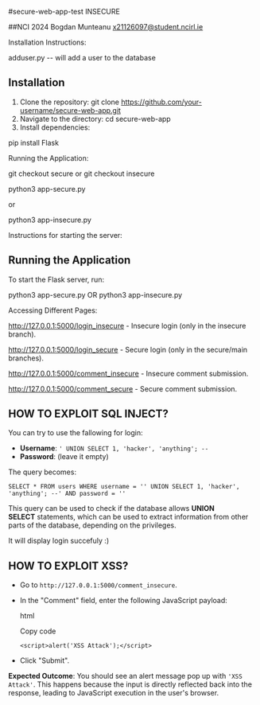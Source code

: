 #secure-web-app-test INSECURE

##NCI 2024 Bogdan Munteanu x21126097@student.ncirl.ie

Installation Instructions:




adduser.py -- will  add a user to the database 

## Installation
1. Clone the repository:
git clone https://github.com/your-username/secure-web-app.git
2. Navigate to the directory:
cd secure-web-app
3. Install dependencies:

pip install Flask

Running the Application:

git checkout secure
or 
git checkout insecure


python3 app-secure.py

or 

python3 app-insecure.py


Instructions for starting the server:
## Running the Application
To start the Flask server, run:

python3 app-secure.py
OR 
python3 app-insecure.py

Accessing Different Pages:

http://127.0.0.1:5000/login_insecure - Insecure login (only in the insecure branch).

http://127.0.0.1:5000/login_secure - Secure login (only in the secure/main branches).

http://127.0.0.1:5000/comment_insecure - Insecure comment submission.

http://127.0.0.1:5000/comment_secure - Secure comment submission.


## HOW TO EXPLOIT SQL INJECT? 


You can try to use the fallowing for login:
- **Username**: `' UNION SELECT 1, 'hacker', 'anything'; --`
- **Password**: (leave it empty)

The query becomes:

`SELECT * FROM users WHERE username = '' UNION SELECT 1, 'hacker', 'anything'; --' AND password = ''`

This query can be used to check if the database allows **UNION SELECT** statements, which can be used to extract information from other parts of the database, depending on the privileges.

It will display login succefuly :) 



## HOW TO EXPLOIT XSS?

- Go to `http://127.0.0.1:5000/comment_insecure`.
- In the "Comment" field, enter the following JavaScript payload:
    
    html
    
    Copy code
    
    `<script>alert('XSS Attack');</script>`
    
- Click "Submit".

**Expected Outcome**: You should see an alert message pop up with `'XSS Attack'`. This happens because the input is directly reflected back into the response, leading to JavaScript execution in the user's browser.


